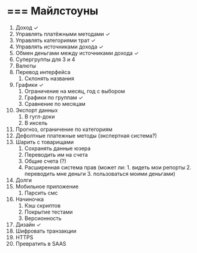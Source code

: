 ===
Майлстоуны
===

1. Доход ✓
2. Управлять платёжными методами ✓
3. Управлять категориями трат ✓
4. Управлять источниками дохода ✓
5. Обмен деньгами между источниками дохода ✓
6. Супергруппы для 3 и 4
7. Валюты
8. Перевод интерфейса
    1. Склонять названия
9. Графики ✓
    1. Ограничение на месяц, год с выбором
    2. Графики по группам ✓
    3. Сравнение по месяцам
10. Экспорт данных
    1. В гугл-доки
    2. В иксель
11. Прогноз, ограничение по категориям
12. Дефолтные платежные методы (экспертная система?)
13. Шарить с товарищами
    1. Сохранять данные юзера
    2. Переводить им на счета
    3. Общие счета (?)
    4. Расширенная система прав (может ли: 1. видеть мои репорты 2. переводить мне деньги 3. пользоваться моими деньгами)
14. Долги
14. Мобильное приложение
    1. Парсить смс
15. Начиночка
    1. Кэш скриптов
    2. Покрытие тестами
    3. Версионность
16. Дизайн ✓
17. Шифровать транзакции
18. HTTPS
19. Превратить в SAAS
